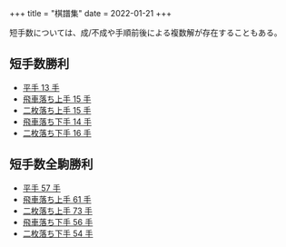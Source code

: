 +++
title = "棋譜集"
date = 2022-01-21
+++

短手数については、成/不成や手順前後による複数解が存在することもある。

## 短手数勝利

* [平手 13 手](@/kifu-minply-hirate/index.md)
* [飛車落ち上手 15 手](@/kifu-minply-hishaochi-uwate/index.md)
* [二枚落ち上手 15 手](@/kifu-minply-nimaiochi-uwate/index.md)
* [飛車落ち下手 14 手](@/kifu-minply-hishaochi-sitate/index.md)
* [二枚落ち下手 16 手](@/kifu-minply-nimaiochi-sitate/index.md)

## 短手数全駒勝利

* [平手 57 手](@/kifu-minply-extinct-hirate/index.md)
* [飛車落ち上手 61 手](@/kifu-minply-extinct-hishaochi-uwate/index.md)
* [二枚落ち上手 73 手](@/kifu-minply-extinct-nimaiochi-uwate/index.md)
* [飛車落ち下手 56 手](@/kifu-minply-extinct-hishaochi-sitate/index.md)
* [二枚落ち下手 54 手](@/kifu-minply-extinct-nimaiochi-sitate/index.md)
